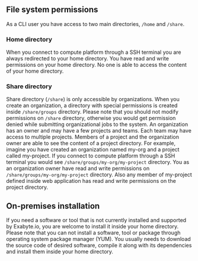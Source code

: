 <!-- by MM -->

## File system permissions

As a CLI user you have access to two main directories, `/home` and `/share`. 

### Home directory

When you connect to compute platform through a SSH terminal you are always redirected to your home directory. You have read and write permissions on your home directory. No one is able to access the content of your home directory.

### Share directory

Share directory (`/share`) is only accessible by organizations. When you create an organization, a directory with special permissions is created inside `/share/groups` directory. Please note that you should not modify permissions on `/share` directory, otherwise you would get permission denied while submitting organizational jobs to the system. An organization has an owner and may have a few projects and teams. Each team may have access to multiple projects. Members of a project and the organization owner are able to see the content of a project directory. For example, imagine you have created an organization named my-org and a project called my-project. If you connect to compute platform through a SSH terminal you would see `/share/groups/my-org/my-project` directory. You as an organization owner have read and write permissions on `/share/groups/my-org/my-project` directory. Also any member of my-project defined inside web application has read and write permissions on the project directory.

## On-premises installation

If you need a software or tool that is not currently installed and supported by Exabyte.io, you are welcome to install it inside your home directory. Please note that you can not install a software, tool or package through operating system package manager (YUM). You usually needs to download the source code of desired software, compile it along with its dependencies and install them inside your home directory.
